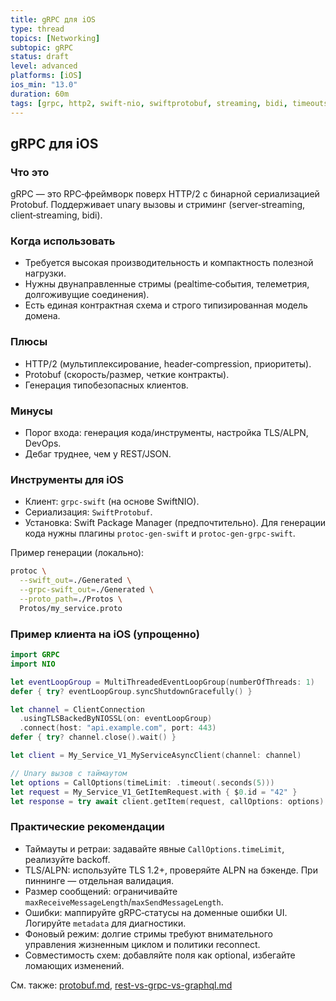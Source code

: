 ```yaml
---
title: gRPC для iOS
type: thread
topics: [Networking]
subtopic: gRPC
status: draft
level: advanced
platforms: [iOS]
ios_min: "13.0"
duration: 60m
tags: [grpc, http2, swift-nio, swiftprotobuf, streaming, bidi, timeouts]
---
```


## gRPC для iOS

### Что это
gRPC — это RPC‑фреймворк поверх HTTP/2 с бинарной сериализацией Protobuf. Поддерживает unary вызовы и стриминг (server‑streaming, client‑streaming, bidi).

### Когда использовать
- Требуется высокая производительность и компактность полезной нагрузки.
- Нужны двунаправленные стримы (реaltime‑события, телеметрия, долгоживущие соединения).
- Есть единая контрактная схема и строго типизированная модель домена.

### Плюсы
- HTTP/2 (мультиплексирование, header‑compression, приоритеты).
- Protobuf (скорость/размер, четкие контракты).
- Генерация типобезопасных клиентов.

### Минусы
- Порог входа: генерация кода/инструменты, настройка TLS/ALPN, DevOps.
- Дебаг труднее, чем у REST/JSON.

### Инструменты для iOS
- Клиент: `grpc-swift` (на основе SwiftNIO).
- Сериализация: `SwiftProtobuf`.
- Установка: Swift Package Manager (предпочтительно). Для генерации кода нужны плагины `protoc-gen-swift` и `protoc-gen-grpc-swift`.

Пример генерации (локально):
```bash
protoc \
  --swift_out=./Generated \
  --grpc-swift_out=./Generated \
  --proto_path=./Protos \
  Protos/my_service.proto
```

### Пример клиента на iOS (упрощенно)
```swift
import GRPC
import NIO

let eventLoopGroup = MultiThreadedEventLoopGroup(numberOfThreads: 1)
defer { try? eventLoopGroup.syncShutdownGracefully() }

let channel = ClientConnection
  .usingTLSBackedByNIOSSL(on: eventLoopGroup)
  .connect(host: "api.example.com", port: 443)
defer { try? channel.close().wait() }

let client = My_Service_V1_MyServiceAsyncClient(channel: channel)

// Unary вызов с таймаутом
let options = CallOptions(timeLimit: .timeout(.seconds(5)))
let request = My_Service_V1_GetItemRequest.with { $0.id = "42" }
let response = try await client.getItem(request, callOptions: options)
```

### Практические рекомендации
- Таймауты и ретраи: задавайте явные `CallOptions.timeLimit`, реализуйте backoff.
- TLS/ALPN: используйте TLS 1.2+, проверяйте ALPN на бэкенде. При пиннинге — отдельная валидация.
- Размер сообщений: ограничивайте `maxReceiveMessageLength`/`maxSendMessageLength`.
- Ошибки: маппируйте gRPC‑статусы на доменные ошибки UI. Логируйте `metadata` для диагностики.
- Фоновый режим: долгие стримы требуют внимательного управления жизненным циклом и политики reconnect.
- Совместимость схем: добавляйте поля как optional, избегайте ломающих изменений.

См. также: [protobuf.md](protobuf.md), [rest-vs-grpc-vs-graphql.md](rest-vs-grpc-vs-graphql.md)


